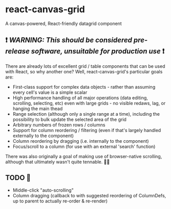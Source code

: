 # react-canvas-grid
A canvas-powered, React-friendly datagrid component

## :heavy_exclamation_mark: _**WARNING: This should be considered pre-release software, unsuitable for production use**_ :heavy_exclamation_mark:

There are already lots of excellent grid / table components that can be used with React, so why another one? Well, react-canvas-grid's
particular goals are:
* First-class support for complex data objects - rather than assuming every cell's value is a simple scalar
* High performance handling of all major operations (data editing, scrolling, selecting, etc) even with large grids - no visible redaws, lag, or hanging the main thead
* Range selection (although only a single range at a time), including the possibility to bulk update the selected area of the grid
* Arbitrary numbers of frozen rows / columns
* Support for column reordering / filtering (even if that's largely handled externally to the component)
* Column reordering by dragging (i.e. internally to the component)
* Focus/scroll to a column (for use with an external 'search' function)

There was also originally a goal of making use of browser-native scrolling, although that ultimately wasn't quite tennable. :man_shrugging:

## TODO :memo:
* Middle-click "auto-scrolling"
* Column dragging (callback to with suggested reordering of ColumnDefs, up to parent to actually re-order & re-render)
